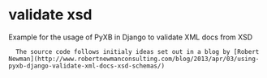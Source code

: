 validate xsd
===
Example for the usage of PyXB in Django to validate XML docs from XSD
      
      The source code follows initialy ideas set out in a blog by [Robert Newman](http://www.robertnewmanconsulting.com/blog/2013/apr/03/using-pyxb-django-validate-xml-docs-xsd-schemas/)


